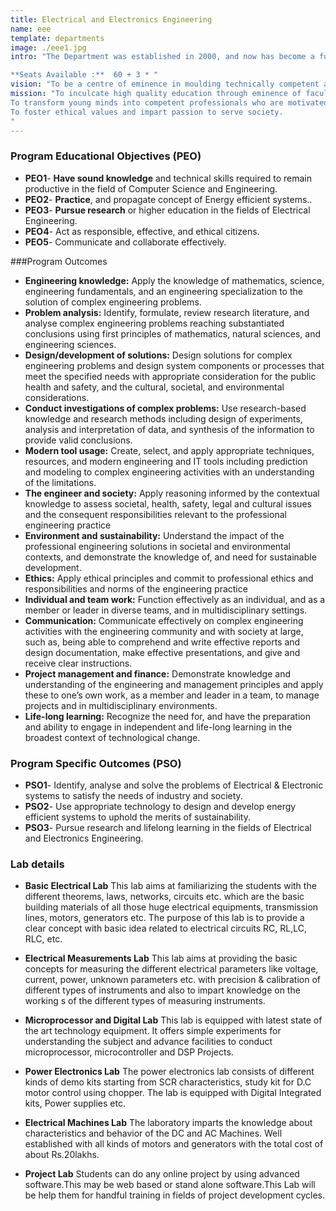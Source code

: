 ```yaml
---
title: Electrical and Electronics Engineering
name: eee
template: departments
image: ./eee1.jpg
intro: "The Department was established in 2000, and now has become a full-fledged department with advanced laboratory facilities to train the students to meet the current needs of the fast changing industrial scenario.

**Seats Available :**  60 + 3 * "
vision: "To be a centre of eminence in moulding technically competent and socially committed Electrical Engineers."
mission: "To inculcate high quality education through eminence of faculty and facilities.
To transform young minds into competent professionals who are motivated for lifelong learning to meet the needs of industry.
To foster ethical values and impart passion to serve society.
"
---
```


### Program Educational Objectives (PEO)
- **PEO1**- **Have sound knowledge** and technical skills required to remain productive in the field of Computer Science and Engineering.
- **PEO2**- **Practice**, and propagate concept of Energy efficient systems..
- **PEO3**- **Pursue research** or higher education in the fields of Electrical Engineering.
- **PEO4**- Act as responsible, effective, and ethical citizens.
- **PEO5**- Communicate and collaborate effectively.

###Program Outcomes
- **Engineering knowledge:** Apply the knowledge of mathematics, science, engineering fundamentals, and an engineering specialization to the solution of complex engineering problems.
- **Problem analysis:** Identify, formulate, review research literature, and analyse complex engineering problems reaching substantiated conclusions using first principles of mathematics, natural sciences, and engineering sciences.
- **Design/development of solutions:** Design solutions for complex engineering problems and design system components or processes that meet the specified needs with appropriate consideration for the public health and safety, and the cultural, societal, and environmental considerations.
- **Conduct investigations of complex problems:** Use research-based knowledge and research methods including design of experiments, analysis and interpretation of data, and synthesis of the information to provide valid conclusions.
- **Modern tool usage:** Create, select, and apply appropriate techniques, resources, and modern engineering and IT tools including prediction and modeling to complex engineering activities with an understanding of the limitations.
- **The engineer and society:** Apply reasoning informed by the contextual knowledge to assess societal, health, safety, legal and cultural issues and the consequent responsibilities relevant to the professional engineering practice
- **Environment and sustainability:** Understand the impact of the professional engineering solutions in societal and environmental contexts, and demonstrate the knowledge of, and need for sustainable development.
- **Ethics:** Apply ethical principles and commit to professional ethics and responsibilities and norms of the engineering practice
- **Individual and team work:** Function effectively as an individual, and as a member or leader in diverse teams, and in multidisciplinary settings.
- **Communication:** Communicate effectively on complex engineering activities with the engineering community and with society at large, such as, being able to comprehend and write effective reports and design documentation, make effective presentations, and give and receive clear instructions.
- **Project management and finance:** Demonstrate knowledge and understanding of the engineering and management principles and apply these to one’s own work, as a member and leader in a team, to manage projects and in multidisciplinary environments.
- **Life-long learning:** Recognize the need for, and have the preparation and ability to engage in independent and life-long learning in the broadest context of technological change.

### Program Specific Outcomes (PSO)
- **PSO1**-  Identify, analyse and solve the problems of Electrical & Electronic systems to satisfy the needs of industry and society.
- **PSO2**- Use appropriate technology to design and develop energy efficient systems to uphold the merits of sustainability. 
- **PSO3**- Pursue research and lifelong learning in the fields of Electrical and Electronics Engineering.

### Lab details

- **Basic Electrical Lab**
This lab aims at familiarizing the students with the different theorems, laws, networks, circuits etc. which are the basic building materials of all those huge electrical equipments, transmission lines, motors, generators etc. The purpose of this lab is to provide a clear concept with basic idea related to electrical circuits RC, RL,LC, RLC, etc.

- **Electrical Measurements Lab**
This lab aims at providing the basic concepts for measuring the different electrical parameters like voltage, current, power, unknown parameters etc. with precision & calibration of different types of instruments and also to impart knowledge on the working s of the different types of measuring instruments.

- **Microprocessor and Digital Lab**
This lab is equipped with latest state of the art technology equipment. It offers simple experiments for understanding the subject and advance facilities to conduct microprocessor, microcontroller and DSP Projects.

- **Power Electronics Lab**
The power electronics lab consists of different kinds of demo kits starting from SCR characteristics, study kit for D.C motor control using chopper. The lab is equipped with Digital Integrated kits, Power supplies etc.

- **Electrical Machines Lab**
The laboratory imparts the knowledge about characteristics and behavior of the DC and AC Machines. Well established with all kinds of motors and generators with the total cost of about Rs.20lakhs.

- **Project Lab**
Students can do any online project by using advanced software.This may be web based or stand alone software.This Lab will be help them for handful training in fields of project development cycles.

